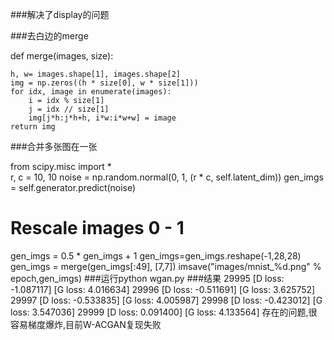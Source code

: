 ###解决了display的问题

###去白边的merge

def merge(images, size):

	h, w= images.shape[1], images.shape[2]
	img = np.zeros((h * size[0], w * size[1]))
	for idx, image in enumerate(images):
		i = idx % size[1]
		j = idx // size[1]
		img[j*h:j*h+h, i*w:i*w+w] = image
	return img
	
###合并多张图在一张

from scipy.misc import *	
r, c = 10, 10
noise = np.random.normal(0, 1, (r * c, self.latent_dim))
gen_imgs = self.generator.predict(noise)

# Rescale images 0 - 1
gen_imgs = 0.5 * gen_imgs + 1
gen_imgs=gen_imgs.reshape(-1,28,28)
gen_imgs = merge(gen_imgs[:49], [7,7])
imsave("images/mnist_%d.png" % epoch,gen_imgs)
###运行python wgan.py
###结果
29995 [D loss: -1.087117] [G loss: 4.016634]
29996 [D loss: -0.511691] [G loss: 3.625752]
29997 [D loss: -0.533835] [G loss: 4.005987]
29998 [D loss: -0.423012] [G loss: 3.547036]
29999 [D loss: 0.091400] [G loss: 4.133564]
存在的问题,很容易梯度爆炸,目前W-ACGAN复现失败
